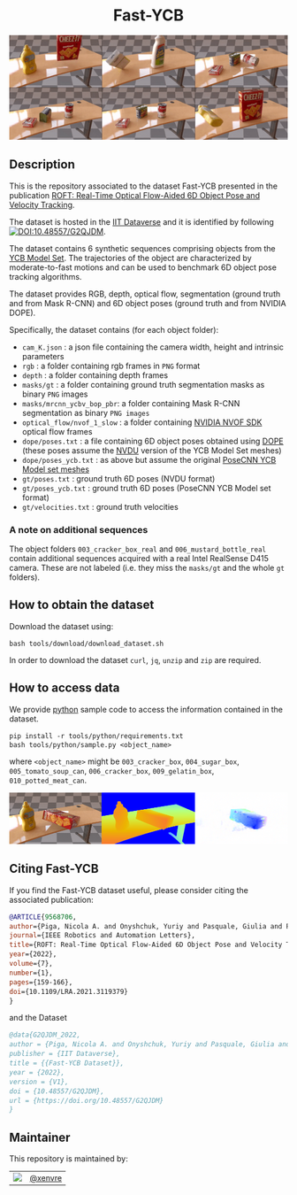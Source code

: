 <h1 align="center">
  Fast-YCB
</h1>

<p align="center"><img src="https://github.com/hsp-iit/fast-ycb/blob/main/assets/sample.gif" alt="" /></p>

## Description

This is the repository associated to the dataset Fast-YCB presented in the publication [ROFT: Real-Time Optical Flow-Aided 6D Object Pose and Velocity Tracking](https://github.com/hsp-iit/roft).

The dataset is hosted in the [IIT Dataverse](https://dataverse.iit.it/) and it is identified by following [![DOI:10.48557/G2QJDM](http://img.shields.io/badge/DOI-10.48557/G2QJDM-0a7bbc.svg)](https://doi.org/10.48557/G2QJDM).


The dataset contains 6 synthetic sequences comprising objects from the [YCB Model Set](https://www.google.com/search?q=ycb+model+set&oq=ycb+model+set&aqs=chrome..69i57j0i22i30j69i59j69i60l3.2631j0j7&sourceid=chrome&ie=UTF-8). The trajectories of the object are characterized by moderate-to-fast motions and can be used to benchmark 6D object pose tracking algorithms.

The dataset provides RGB, depth, optical flow, segmentation (ground truth and from Mask R-CNN) and 6D object poses (ground truth and from NVIDIA DOPE).

Specifically, the dataset contains (for each object folder):
- `cam_K.json` : a json file containing the camera width, height and intrinsic parameters
- `rgb` : a folder containing rgb frames in `PNG` format
- `depth` : a folder containing depth frames
- `masks/gt` : a folder containing ground truth segmentation masks as binary `PNG` images
- `masks/mrcnn_ycbv_bop_pbr`: a folder containing Mask R-CNN segmentation as binary `PNG images`
- `optical_flow/nvof_1_slow` : a folder containing [NVIDIA NVOF SDK](https://developer.nvidia.com/opticalflow-sdk) optical flow frames
- `dope/poses.txt` : a file containing 6D object poses obtained using [DOPE](https://github.com/NVlabs/Deep_Object_Pose) (these poses assume the [NVDU](https://github.com/NVIDIA/Dataset_Utilities) version of the YCB Model Set meshes)
- `dope/poses_ycb.txt` : as above but assume the original [PoseCNN YCB Model set meshes](https://drive.google.com/file/d/1gmcDD-5bkJfcMKLZb3zGgH_HUFbulQWu/view?usp=sharing)
- `gt/poses.txt` : ground truth 6D poses (NVDU format)
- `gt/poses_ycb.txt` : ground truth 6D poses (PoseCNN YCB Model set format)
- `gt/velocities.txt` : ground truth velocities

### A note on additional sequences

The object folders `003_cracker_box_real` and `006_mustard_bottle_real` contain additional sequences acquired with a real Intel RealSense D415 camera. These are not labeled (i.e. they miss the `masks/gt` and the whole `gt` folders).

## How to obtain the dataset

Download the dataset using:
```console
bash tools/download/download_dataset.sh
```

In order to download the dataset `curl`, `jq`, `unzip` and `zip` are required.

## How to access data

We provide [python](tools/python/sample.py) sample code to access the information contained in the dataset.

```console
pip install -r tools/python/requirements.txt
bash tools/python/sample.py <object_name>
```
where `<object_name>` might be `003_cracker_box`, `004_sugar_box`, `005_tomato_soup_can`, `006_cracker_box`, `009_gelatin_box`, `010_potted_meat_can`.

<p align="center"><img src="https://github.com/hsp-iit/fast-ycb/blob/main/assets/sample_rgbd_flow.png" alt="" /></p>

## Citing Fast-YCB

If you find the Fast-YCB dataset useful, please consider citing the associated publication:

```bibtex
@ARTICLE{9568706,
author={Piga, Nicola A. and Onyshchuk, Yuriy and Pasquale, Giulia and Pattacini, Ugo and Natale, Lorenzo},
journal={IEEE Robotics and Automation Letters},
title={ROFT: Real-Time Optical Flow-Aided 6D Object Pose and Velocity Tracking},
year={2022},
volume={7},
number={1},
pages={159-166},
doi={10.1109/LRA.2021.3119379}
}
```

and the Dataset

```bibtex
@data{G2QJDM_2022,
author = {Piga, Nicola A. and Onyshchuk, Yuriy and Pasquale, Giulia and Pattacini, Ugo and Natale, Lorenzo},
publisher = {IIT Dataverse},
title = {{Fast-YCB Dataset}},
year = {2022},
version = {V1},
doi = {10.48557/G2QJDM},
url = {https://doi.org/10.48557/G2QJDM}
}
```

## Maintainer

This repository is maintained by:

| | |
|:---:|:---:|
| [<img src="https://github.com/xenvre.png" width="40">](https://github.com/xenvre) | [@xenvre](https://github.com/xenvre) |
